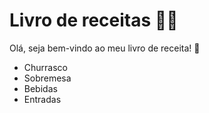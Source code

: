 # Livro de receitas :woman_cook:

Olá, seja bem-vindo ao meu livro de receita! :wave:

* Churrasco 
* Sobremesa
* Bebidas
* Entradas
